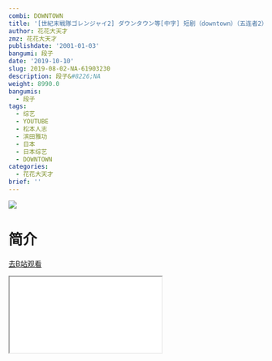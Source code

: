 ```yaml
---
combi: DOWNTOWN
title: '[世紀末戦隊ゴレンジャイ2] ダウンタウン等[中字] 短剧（downtown）（五连者2）'
author: 花花大天才
zmz: 花花大天才
publishdate: '2001-01-03'
bangumi: 段子
date: '2019-10-10'
slug: 2019-08-02-NA-61903230
description: 段子&#8226;NA
weight: 8990.0
bangumis:
  - 段子
tags:
  - 综艺
  - YOUTUBE
  - 松本人志
  - 滨田雅功
  - 日本
  - 日本综艺
  - DOWNTOWN
categories:
  - 花花大天才
brief: ''
---
```

![](https://raw.githubusercontent.com/tcgriffith/owaraisite/master/static/tmpimg/ea22ccdd939f4d04d334a8ceaf7bd01ec40af5ff.jpg.480.jpg)
# 简介  
  

[去B站观看](https://www.bilibili.com/video/av61903230/)
<div class ="resp-container"><iframe class="testiframe" src="//player.bilibili.com/player.html?aid=61903230"", scrolling="no", allowfullscreen="true" > </iframe></div> 
